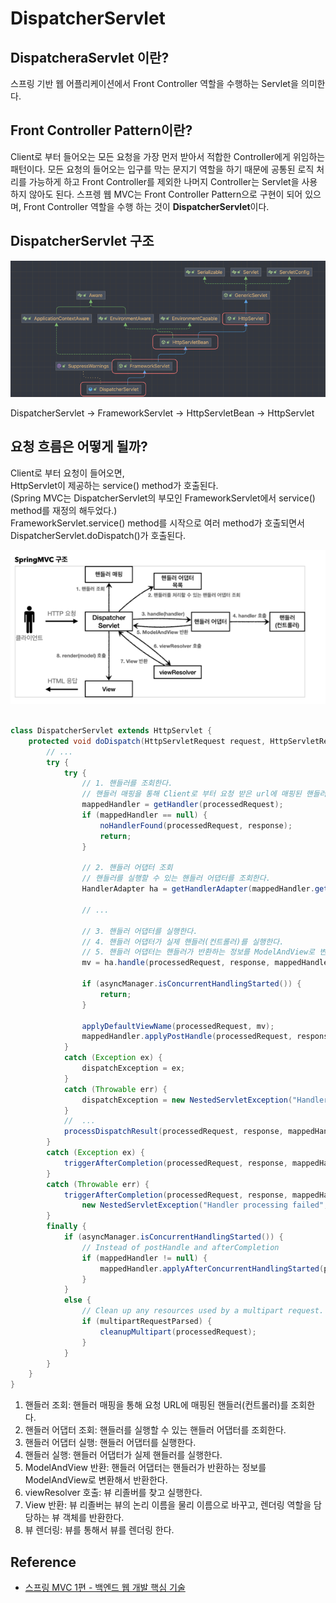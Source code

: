 # DispatcherServlet

## DispatcheraServlet 이란?

스프링 기반 웹 어플리케이션에서 Front Controller 역할을 수행하는 Servlet을 의미한다.

## Front Controller Pattern이란?

Client로 부터 들어오는 모든 요청을 가장 먼저 받아서 적합한 Controller에게 위임하는 패턴이다.
모든 요청의 들어오는 입구를 막는 문지기 역할을 하기 때문에 공통된 로직 처리를 가능하게 하고 Front Controller를 제외한 나머지 Controller는 Servlet을 사용하지 않아도 된다.
스프렝 웹 MVC는 Front Controller Pattern으로 구현이 되어 있으며, Front Controller 역할을 수행 하는 것이 **DispatcherServlet**이다.


## DispatcherServlet 구조

![dispatcher-servlet-diagram.png](images/dispathcer_servlet/dispatcher-servlet-diagram.png)

DispatcherServlet -> FrameworkServlet -> HttpServletBean -> HttpServlet


## 요청 흐름은 어떻게 될까?

Client로 부터 요청이 들어오면,
<br/>HttpServlet이 제공하는 service() method가 호출된다.
<br/>(Spring MVC는 DispatcherServlet의 부모인 FrameworkServlet에서 service() method를 재정의 해두었다.)
<br/>FrameworkServlet.service() method를 시작으로 여러 method가 호출되면서 DispatcherServlet.doDispatch()가 호출된다.

![do-dispatcher-method-flow.png](images/dispathcer_servlet/do-dispatcher-method-flow.png)


```java

class DispatcherServlet extends HttpServlet {
	protected void doDispatch(HttpServletRequest request, HttpServletResponse response) throws Exception {
		// ...
		try {
			try {
				// 1. 핸들러를 조회한다.
                // 핸들러 매핑을 통해 Client로 부터 요청 받은 url에 매핑된 핸들러를 조회한다.
				mappedHandler = getHandler(processedRequest);
				if (mappedHandler == null) {
					noHandlerFound(processedRequest, response);
					return;
				}
				
				// 2. 핸들러 어댑터 조회
                // 핸들러를 실행할 수 있는 핸들러 어댑터를 조회한다.
				HandlerAdapter ha = getHandlerAdapter(mappedHandler.getHandler());
				
				// ...
				
				// 3. 핸들러 어댑터를 실행한다.
                // 4. 핸들러 어댑터가 실제 핸들러(컨트롤러)를 실행한다.
                // 5. 핸들러 어댑터는 핸들러가 반환하는 정보를 ModelAndView로 변환해서 반환한다.
				mv = ha.handle(processedRequest, response, mappedHandler.getHandler());
				
				if (asyncManager.isConcurrentHandlingStarted()) {
					return;
				}
				
				applyDefaultViewName(processedRequest, mv);
				mappedHandler.applyPostHandle(processedRequest, response, mv);
			}
			catch (Exception ex) {
				dispatchException = ex;
			}
			catch (Throwable err) {
				dispatchException = new NestedServletException("Handler dispatch failed", err);
			}
			//  ...
			processDispatchResult(processedRequest, response, mappedHandler, mv, dispatchException);
		}
		catch (Exception ex) {
			triggerAfterCompletion(processedRequest, response, mappedHandler, ex);
		}
		catch (Throwable err) {
			triggerAfterCompletion(processedRequest, response, mappedHandler,
				new NestedServletException("Handler processing failed", err));
		}
		finally {
			if (asyncManager.isConcurrentHandlingStarted()) {
				// Instead of postHandle and afterCompletion
				if (mappedHandler != null) {
					mappedHandler.applyAfterConcurrentHandlingStarted(processedRequest, response);
				}
			}
			else {
				// Clean up any resources used by a multipart request.
				if (multipartRequestParsed) {
					cleanupMultipart(processedRequest);
				}
			}
		}
	}
}
```

1. 핸들러 조회: 핸들러 매핑을 통해 요청 URL에 매핑된 핸들러(컨트롤러)를 조회한다.
2. 핸들러 어댑터 조회: 핸들러를 실행할 수 있는 핸들러 어댑터를 조회한다.
3. 핸들러 어댑터 실행: 핸들러 어댑터를 실행한다.
4. 핸들러 실행: 핸들러 어댑터가 실제 핸들러를 실행한다.
5. ModelAndView 반환: 핸들러 어댑터는 핸들러가 반환하는 정보를 ModelAndView로 변환해서 반환한다.
6. viewResolver 호출: 뷰 리졸버를 찾고 실행한다.
7. View 반환: 뷰 리졸버는 뷰의 논리 이름을 물리 이름으로 바꾸고, 렌더링 역할을 담당하는 뷰 객체를 반환한다.
8. 뷰 렌더링: 뷰를 통해서 뷰를 렌더링 한다.


## Reference 
* [스프링 MVC 1편 - 백엔드 웹 개발 핵심 기술](https://www.inflearn.com/course/%EC%8A%A4%ED%94%84%EB%A7%81-mvc-1/dashboard)